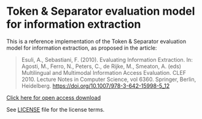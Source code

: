 # Token & Separator evaluation model for information extraction

This is a reference implementation of the Token & Separator evaluation model for information extraction, as proposed in the article:

> Esuli, A., Sebastiani, F. (2010). Evaluating Information Extraction. In: Agosti, M., Ferro, N., Peters, C., de Rijke, M., Smeaton, A. (eds) Multilingual and Multimodal Information Access Evaluation. CLEF 2010. Lecture Notes in Computer Science, vol 6360. Springer, Berlin, Heidelberg. https://doi.org/10.1007/978-3-642-15998-5_12

[Click here for open access download](https://openportal.isti.cnr.it/doc?id=people______::25b94ed10f8333c6a7bc65048d693a21)

See [LICENSE](LICENSE) file for the license terms.
